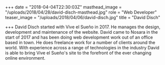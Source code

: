 +++
date = "2018-04-04T22:30:03Z"
masthead_image = "/uploads/2018/04/28/david-disch-masthead.jpg"
role = "Web Developer"
teaser_image = "/uploads/2018/04/06/david-disch.jpg"
title = "David Disch"

+++
David Disch started with Vive el Sueño in 2017. He manages the design, development and maintenance of the website. David came to Nosara in the start of 2017 and has been doing web development work out of an office based in town. He does freelance work for a number of clients around the world. With experience across a range of technologies in the industry David is able to bring Vive el Sueño's site to the forefront of the ever changing online environment.